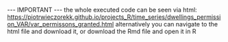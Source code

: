 --- IMPORTANT --- the whole executed code can be seen via html: https://piotrwieczorekk.github.io/projects_R/time_series/dwellings_permission_VAR/var_permissons_granted.html alternatively you can navigate to the html file and download it, or download the Rmd file and open it in R
